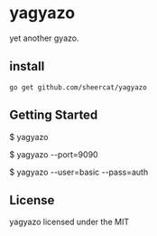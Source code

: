 # yagyazo

yet another gyazo.

## install

    go get github.com/sheercat/yagyazo

## Getting Started

   $ yagyazo

   $ yagyazo --port=9090

   $ yagyazo --user=basic --pass=auth

## License

yagyazo licensed under the MIT


